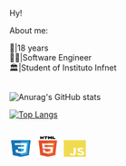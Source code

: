 Hy!

About me:
<div></div>
🧑|18 years
<div></div>
👨‍💻|Software Engineer
<div></div>
🏛️|Student of Instituto Infnet
<div></div>

##

![Anurag's GitHub stats](https://github-readme-stats.vercel.app/api?username=MarlonPasseri&show_icons=true&theme=radical)

[![Top Langs](https://github-readme-stats.vercel.app/api/top-langs/?username=MarlonPasseri&layout=compact)](https://github.com/anuraghazra/github-readme-stats)

##
<div>
<img aling="center" height="30" width="40" src="https://raw.githubusercontent.com/devicons/devicon/1119b9f84c0290e0f0b38982099a2bd027a48bf1/icons/css3/css3-original.svg">
    
<img aling="center" height="37" width="47" src="https://raw.githubusercontent.com/devicons/devicon/master/icons/html5/html5-original-wordmark.svg">
  
<img aling="center" height="30" width="40" src="https://raw.githubusercontent.com/devicons/devicon/master/icons/javascript/javascript-plain.svg">
 </div>
